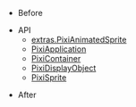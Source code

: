 * Before

<!-- API -->
* API
    * [extras.PixiAnimatedSprite](api/extras/AnimatedSprite.md)
    * [PixiApplication](api/Application.md)
    * [PixiContainer](api/Container.md)
    * [PixiDisplayObject](api/DisplayObject.md)
    * [PixiSprite](api/Sprite.md)
<!-- /API -->

* After
